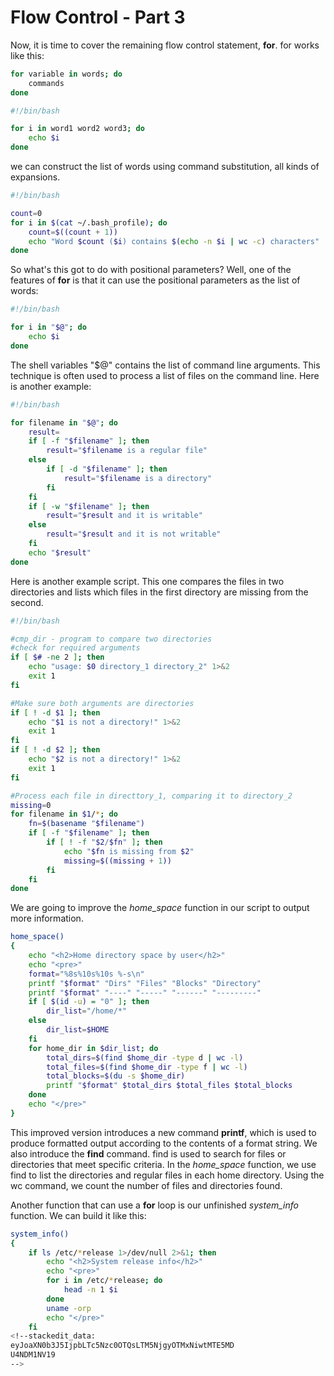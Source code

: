 # Flow Control - Part 3
Now, it is time to cover the remaining flow control statement, **for**. for works like this:
```bash
for variable in words; do
	commands
done
```
```bash
#!/bin/bash

for i in word1 word2 word3; do
	echo $i
done
```
we can construct the list of words using command substitution, all kinds of expansions.
```bash
#!/bin/bash

count=0
for i in $(cat ~/.bash_profile); do
	count=$((count + 1))
	echo "Word $count ($i) contains $(echo -n $i | wc -c) characters"
done
```
So what's this got to do with positional parameters? Well, one of the features of **for** is that it can use the positional parameters as the list of words:
```bash
#!/bin/bash

for i in "$@"; do
	echo $i
done
```
The shell variables "$@" contains the list of command line arguments. This technique is often used to process a list of files on the command line. Here is another example:
```bash
#!/bin/bash

for filename in "$@"; do
	result=
	if [ -f "$filename" ]; then
		result="$filename is a regular file"
	else
		if [ -d "$filename" ]; then
			result="$filename is a directory"
		fi
	fi
	if [ -w "$filename" ]; then
		result="$result and it is writable"
	else
		result="$result and it is not writable"
	fi
	echo "$result"
done
```
Here is another example script. This one compares the files in two directories and lists which files in the first directory are missing from the second.
```bash
#!/bin/bash

#cmp_dir - program to compare two directories
#check for required arguments
if [ $# -ne 2 ]; then
	echo "usage: $0 directory_1 directory_2" 1>&2
	exit 1
fi

#Make sure both arguments are directories
if [ ! -d $1 ]; then
	echo "$1 is not a directory!" 1>&2
	exit 1
fi
if [ ! -d $2 ]; then
	echo "$2 is not a directory!" 1>&2
	exit 1
fi

#Process each file in directtory_1, comparing it to directory_2
missing=0
for filename in $1/*; do
	fn=$(basename "$filename")
	if [ -f "$filename" ]; then
		if [ ! -f "$2/$fn" ]; then
			echo "$fn is missing from $2"
			missing=$((missing + 1))
		fi
	fi
done
```
We are going to improve the *home_space* function in our script to output more information.
```bash
home_space()
{
	echo "<h2>Home directory space by user</h2>"
	echo "<pre>"
	format="%8s%10s%10s	%-s\n"
	printf "$format" "Dirs" "Files" "Blocks" "Directory"
	printf "$format" "----" "-----" "------" "---------"
	if [ $(id -u) = "0" ]; then
		dir_list="/home/*"
	else
		dir_list=$HOME
	fi
	for home_dir in $dir_list; do
		total_dirs=$(find $home_dir -type d | wc -l)
		total_files=$(find $home_dir -type f | wc -l)
		total_blocks=$(du -s $home_dir)
		printf "$format" $total_dirs $total_files $total_blocks
	done
	echo "</pre>"
}
```
This improved version introduces a new command **printf**, which is used to produce formatted output according to the contents of a format string.
We also introduce the **find** command. find is used to search for files or directories that meet specific criteria. In the *home_space* function, we use find to list the directories and regular files in each home directory. Using the wc command, we count the number of files and directories found.

Another function that can use a **for** loop is our unfinished *system_info* function. We can build it like this:
```bash
system_info()
{
	if ls /etc/*release 1>/dev/null 2>&1; then
		echo "<h2>System release info</h2>"
		echo "<pre>"
		for i in /etc/*release; do
			head -n 1 $i
		done
		uname -orp
		echo "</pre>"
	fi
<!--stackedit_data:
eyJoaXN0b3J5IjpbLTc5Nzc0OTQsLTM5NjgyOTMxNiwtMTE5MD
U4NDM1NV19
-->